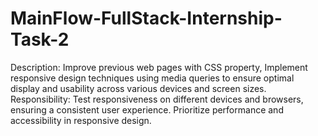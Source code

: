 # MainFlow-FullStack-Internship-Task-2

Description: 
    Improve previous web pages with CSS property, Implement responsive design techniques using media queries to ensure optimal display and usability across various devices and screen sizes. 
Responsibility: 
    Test responsiveness on different devices and browsers, ensuring a consistent user experience. Prioritize performance and accessibility in responsive design.
